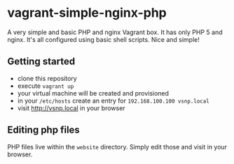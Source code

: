 # vagrant-simple-nginx-php

A very simple and basic PHP and nginx Vagrant box. It has only PHP 5 and nginx.
It's all configured using basic shell scripts. Nice and simple!

## Getting started

- clone this repository
- execute `vagrant up`
- your virtual machine will be created and provisioned
- in your `/etc/hosts` create an entry for `192.168.100.100 vsnp.local`
- visit http://vsnp.local in your browser

## Editing php files

PHP files live within the `website` directory. Simply edit those and visit in your browser.
